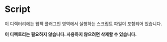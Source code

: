 # Script

이 디렉터리에는 웹팩 플러그인 영역에서 실행하는 스크립트 파일이 포함되어 있습니다.

**이 디렉토리는 필요하지 않습니다. 사용하지 않으려면 삭제할 수 있습니다.**
